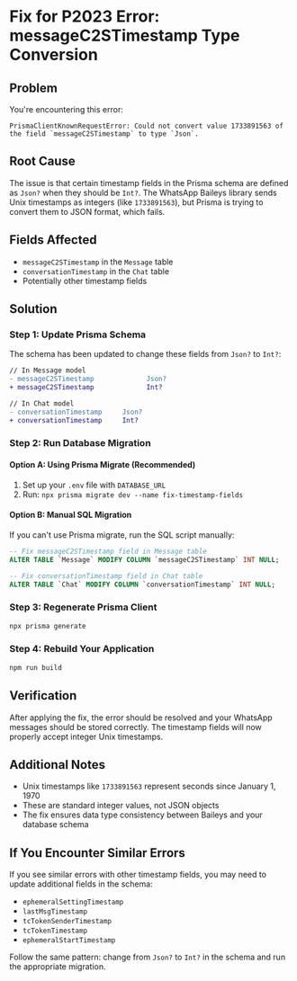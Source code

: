 # Fix for P2023 Error: messageC2STimestamp Type Conversion

## Problem
You're encountering this error:
```
PrismaClientKnownRequestError: Could not convert value 1733891563 of the field `messageC2STimestamp` to type `Json`.
```

## Root Cause
The issue is that certain timestamp fields in the Prisma schema are defined as `Json?` when they should be `Int?`. The WhatsApp Baileys library sends Unix timestamps as integers (like `1733891563`), but Prisma is trying to convert them to JSON format, which fails.

## Fields Affected
- `messageC2STimestamp` in the `Message` table
- `conversationTimestamp` in the `Chat` table
- Potentially other timestamp fields

## Solution

### Step 1: Update Prisma Schema
The schema has been updated to change these fields from `Json?` to `Int?`:

```diff
// In Message model
- messageC2STimestamp             Json?
+ messageC2STimestamp             Int?

// In Chat model  
- conversationTimestamp     Json?
+ conversationTimestamp     Int?
```

### Step 2: Run Database Migration

#### Option A: Using Prisma Migrate (Recommended)
1. Set up your `.env` file with `DATABASE_URL`
2. Run: `npx prisma migrate dev --name fix-timestamp-fields`

#### Option B: Manual SQL Migration
If you can't use Prisma migrate, run the SQL script manually:

```sql
-- Fix messageC2STimestamp field in Message table
ALTER TABLE `Message` MODIFY COLUMN `messageC2STimestamp` INT NULL;

-- Fix conversationTimestamp field in Chat table  
ALTER TABLE `Chat` MODIFY COLUMN `conversationTimestamp` INT NULL;
```

### Step 3: Regenerate Prisma Client
```bash
npx prisma generate
```

### Step 4: Rebuild Your Application
```bash
npm run build
```

## Verification
After applying the fix, the error should be resolved and your WhatsApp messages should be stored correctly. The timestamp fields will now properly accept integer Unix timestamps.

## Additional Notes
- Unix timestamps like `1733891563` represent seconds since January 1, 1970
- These are standard integer values, not JSON objects
- The fix ensures data type consistency between Baileys and your database schema

## If You Encounter Similar Errors
If you see similar errors with other timestamp fields, you may need to update additional fields in the schema:
- `ephemeralSettingTimestamp`
- `lastMsgTimestamp` 
- `tcTokenSenderTimestamp`
- `tcTokenTimestamp`
- `ephemeralStartTimestamp`

Follow the same pattern: change from `Json?` to `Int?` in the schema and run the appropriate migration. 